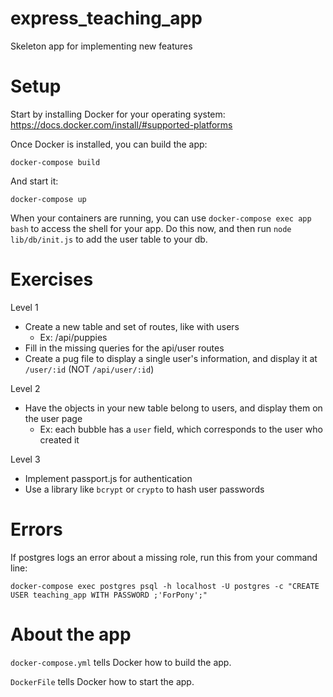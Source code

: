 # express\_teaching\_app
Skeleton app for implementing new features


# Setup

Start by installing Docker for your operating system: https://docs.docker.com/install/#supported-platforms

Once Docker is installed, you can build the app:

```
docker-compose build
```

And start it:

```
docker-compose up
```

When your containers are running, you can use `docker-compose exec app bash` to access the shell
for your app. Do this now, and then run `node lib/db/init.js` to add the user table to your db.


# Exercises

Level 1
- Create a new table and set of routes, like with users
  - Ex: /api/puppies
- Fill in the missing queries for the api/user routes
- Create a pug file to display a single user's information, and display it at `/user/:id` (NOT `/api/user/:id`)

Level 2
- Have the objects in your new table belong to users, and display them on the user page
  - Ex: each bubble has a `user` field, which corresponds to the user who created it

Level 3
- Implement passport.js for authentication
- Use a library like `bcrypt` or `crypto` to hash user passwords


# Errors

If postgres logs an error about a missing role, run this from your command line:

`docker-compose exec postgres psql -h localhost -U postgres -c "CREATE USER teaching_app WITH PASSWORD ;'ForPony';"`


# About the app

`docker-compose.yml` tells Docker how to build the app.

`DockerFile` tells Docker how to start the app.

